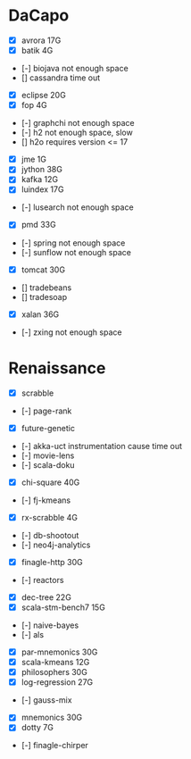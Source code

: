 # DaCapo
- [x] avrora 17G
- [x] batik 4G
- [-] biojava not enough space
- [] cassandra time out
- [x] eclipse 20G
- [x] fop 4G
- [-] graphchi not enough space
- [-] h2 not enough space, slow
- [] h2o requires version <= 17
- [x] jme 1G
- [x] jython 38G
- [x] kafka 12G
- [x] luindex 17G
- [-] lusearch not enough space
- [x] pmd 33G
- [-] spring not enough space
- [-] sunflow not enough space
- [x] tomcat 30G
- [] tradebeans
- [] tradesoap
- [x] xalan 36G
- [-] zxing not enough space

# Renaissance
- [x] scrabble
- [-] page-rank
- [x] future-genetic
- [-] akka-uct instrumentation cause time out 
- [-] movie-lens
- [-] scala-doku
- [x] chi-square 40G
- [-] fj-kmeans
- [x] rx-scrabble 4G
- [-] db-shootout
- [-] neo4j-analytics
- [x] finagle-http 30G
- [-] reactors
- [x] dec-tree 22G
- [x] scala-stm-bench7 15G
- [-] naive-bayes
- [-] als
- [x] par-mnemonics 30G
- [x] scala-kmeans 12G
- [x] philosophers 30G
- [x] log-regression 27G
- [-] gauss-mix
- [x] mnemonics 30G
- [x] dotty 7G
- [-] finagle-chirper

